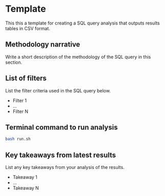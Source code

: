 # Template
This this a template for creating a SQL query analysis that outputs results tables in CSV format.

## Methodology narrative
Write a short description of the methodology of the SQL query in this section.

## List of filters
List the filter criteria used in the SQL query below.
- Filter 1
- ...
- Filter N

## Terminal command to run analysis
```bash
bash run.sh
```

## Key takeaways from latest results
List any key takeaways from your analysis of the results.
- Takeaway 1
- ...
- Takeaway N